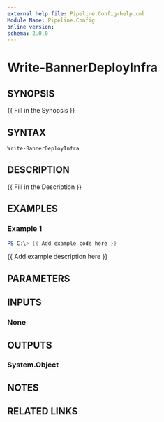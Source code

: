 ```yaml
---
external help file: Pipeline.Config-help.xml
Module Name: Pipeline.Config
online version:
schema: 2.0.0
---
```


# Write-BannerDeployInfra

## SYNOPSIS
{{ Fill in the Synopsis }}

## SYNTAX

```
Write-BannerDeployInfra
```

## DESCRIPTION
{{ Fill in the Description }}

## EXAMPLES

### Example 1
```powershell
PS C:\> {{ Add example code here }}
```

{{ Add example description here }}

## PARAMETERS

## INPUTS

### None

## OUTPUTS

### System.Object
## NOTES

## RELATED LINKS
